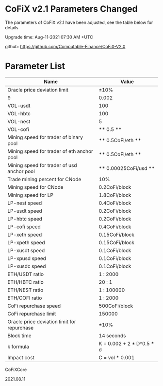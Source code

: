 # CoFiX v2.1 Parameters Changed

The parameters of CoFiX v2.1 have been adjusted, see the table below for details 

Upgrade time: Aug-11-2021 07:30 AM +UTC

github: https://github.com/Computable-Finance/CoFiX-V2.0

# Parameter List

| Name | Value |
| ---- | ---- |
| Oracle price deviation limit | ±10% |
| θ | 0.002 |
| VOL-usdt | 100 |
| VOL-hbtc | 100 |
| VOL-nest | 5 |
| VOL-cofi | ** 0.5 ** |
| Mining speed for trader of binary pool | ** 0.5CoFi/eth ** |
| Mining speed for trader of eth anchor pool | ** 0.5CoFi/eth ** |
| Mining speed for trader of usd anchor pool | ** 0.00025CoFi/usd ** |
| Trade mining percent for CNode | 10% |
| Mining speed for CNode | 0.2CoFi/block |
| Mining speed for LP | 1.8CoFi/block |
| LP-nest speed | 0.4CoFi/block |
| LP-usdt speed | 0.2CoFi/block |
| LP-hbtc speed | 0.2CoFi/block |
| LP-cofi speed | 0.4CoFi/block |
| LP-xeth speed | 0.15CoFi/block |
| LP-xpeth speed | 0.15CoFi/block |
| LP-xusdt speed | 0.1CoFi/block |
| LP-xpusd speed | 0.1CoFi/block |
| LP-xusdc speed | 0.1CoFi/block |
| ETH/USDT ratio | 1 : 2000 |
| ETH/HBTC ratio | 20 : 1 |
| ETH/NEST ratio | 1 : 100000 |
| ETH/COFI ratio | 1 : 2000 |
| CoFi repurchase speed | 500CoFi/block |
| CoFi repurchase limit | 150000 |
| Oracle price deviation limit for repurchase | ±10% |
| Block time | 14 seconds |
| k formula | K = 0.002 + 2 * D^0.5 * σ |
| Impact cost | C = vol * 0.001 |
CoFiXCore

2021.08.11
